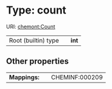 
# Type: count




URI: [chemont:Count](http://w3id.org/chemontCount)

|  |  |  |
| --- | --- | --- |
| Root (builtin) type | | **int** |

## Other properties

|  |  |  |
| --- | --- | --- |
| **Mappings:** | | CHEMINF:000209 |

